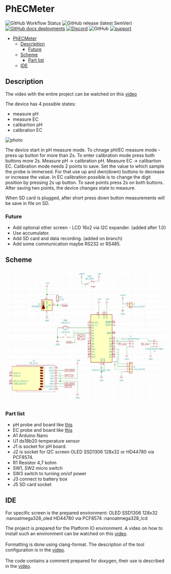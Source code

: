 # PhECMeter

![GitHub Workflow Status](https://img.shields.io/github/workflow/status/InzynierDomu/PhECMeter/CI?logo=github&style=flat-square)
![GitHub release (latest SemVer)](https://img.shields.io/github/v/release/InzynierDomu/PhECMeter?style=flat-square)
<a href="https://inzynierdomu.github.io/PhECMeter/">![GitHub docs deployments](https://img.shields.io/github/deployments/InzynierDomu/PhECMeter/github-pages?label=docs&logo=BookStack&logoColor=white&style=flat-square)</a>
<a href="https://discord.gg/KmW6mHdg">![Discord](https://img.shields.io/discord/815929748882587688?logo=discord&logoColor=green&style=flat-square)</a>
![GitHub](https://img.shields.io/github/license/InzynierDomu/PhECMeter?style=flat-square)
<a href="https://tipo.live/p/inzynierdomu">![support](https://img.shields.io/badge/support-tipo.live-yellow?style=flat-square)</a>

- [PhECMeter](#phecmeter)
  - [Description](#description)
    - [Future](#future)
  - [Scheme](#scheme)
    - [Part list](#part-list)
  - [IDE](#ide)

## Description
The video with the entire project can be watched on this [video](https://youtu.be/vjk0nq04lCo)

The device has 4 possible states:
* measure pH
* measure EC
* calibartion pH
* calibration EC

![photo](https://www.inzynierdomu.pl/wp-content/uploads/2019/12/IMG_5993-scaled.jpg)

The device start in pH measure mode. To chnage pH/EC measure mode - press up button for more than 2s.
To enter calibration mode press both buttons more 2s.
Measure pH -> calibration pH.
Measure EC -> calibartion EC.
Calibration mode needs 2 points to save.
Set the value to which sample the probe is immersed. For that use up and dwn(down) buttons to decrease or increase the value. In EC calibration possible is to change the digit position by pressing 2s up button. To save points press 2s on both buttons. After saving two points, the device changes state to measure.

When SD card is plugged, after short press down button measurements will be save in file on SD.

### Future
- Add optional other screen - LCD 16x2 via I2C expander. (added after 1.0)
- Use accumulator.
- Add SD card and data recording. (added on branch)
- Add some communication maybe RS232 or RS485.

## Scheme
![schem](https://github.com/InzynierDomu/PhECMeter/blob/Add_sd_handling/schems/Screen.png)
### Part list
* pH probe and board like [this](https://botland.com.pl/pl/seria-gravity/15094-gravity-czujnik-miernik-ph-analogowy-v2-dfrobot-sen0161-v2.html?utm_source=blog&utm_medium=link&utm_campaign=inzynierdomu)
* EC probe and board like [this](https://botland.com.pl/gravity-czujniki-pogodowe/15096-gravity-analogowy-czujnik-zasolenia-wody-i-gleby-dfrobot-dfr0300-h-5904422348359.html?utm_source=blog&utm_medium=link&utm_campaign=inzynierdomu)
* A1 Arduino Nano
* U1 ds18b20 temperature sensor
* J1 is socket for pH board.
* J2 is socket for I2C screen OLED SSD1306 128x32 or HD44780 via PCF8574. 
* R1 Resistor 4,7 kohm
* SW1, SW2 micro switch
* SW3 switch to turning on/of power
* J3 connect to battery box
* J5 SD card socket
## IDE
For specific screen is the prepared environment:
OLED SSD1306 128x32 :nanoatmega328_oled
HD44780 via PCF8574 :nanoatmega328_lcd

The project is prepared for the Platform IO environment. A video on how to install such an environment can be watched on this [video](https://youtu.be/Em9NuebT2Kc).
<br><br>
Formatting is done using clang-format. The description of the tool configuration is in the [video](https://youtu.be/xxuaOG0WjIE).
<br><br>
The code contains a comment prepared for doxygen, their use is described in the [video](https://youtu.be/1YKJtrCsPD4).
